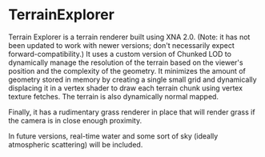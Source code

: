TerrainExplorer
===============

Terrain Explorer is a terrain renderer built using XNA 2.0. (Note: it has not been updated to work with newer versions; don't necessarily expect forward-compatibility.) It uses a custom version of Chunked LOD to dynamically manage the resolution of the terrain based on the viewer's position and the complexity of the geometry. It minimizes the amount of geometry stored in memory by creating a single small grid and dynamically displacing it in a vertex shader to draw each terrain chunk using vertex texture fetches. The terrain is also dynamically normal mapped. 

Finally, it has a rudimentary grass renderer in place that will render grass if the camera is in close enough proximity. 

In future versions, real-time water and some sort of sky (ideally atmospheric scattering) will be included. 
